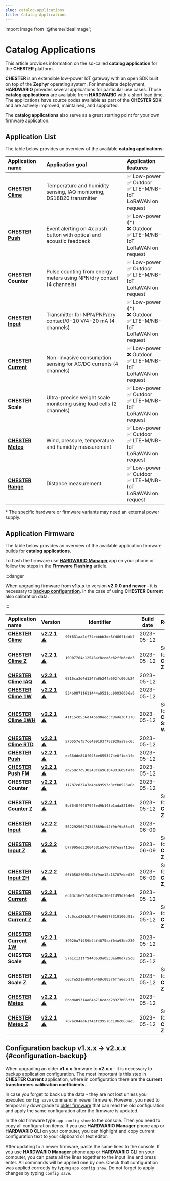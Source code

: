 ```yaml
---
slug: catalog-applications
title: Catalog Applications
---
```

import Image from '@theme/IdealImage';

# Catalog Applications

This article provides information on the so-called **catalog application** for the **CHESTER** platform.

**CHESTER** is an extensible low-power IoT gateway with an open SDK built on top of the **Zephyr** operating system. For immediate deployment, **HARDWARIO** provides several applications for particular use cases. Those **catalog applications** are available from **HARDWARIO** with a short lead time. The applications have source codes available as part of the **CHESTER SDK** and are actively improved, maintained, and supported.

The **catalog applications** also serve as a great starting point for your own firmware application.

## Application List

The table below provides an overview of the available **catalog applications**:

| Application name                          | Application goal                                                      | Application features                                                       |
| :---------------------------------------- | :-------------------------------------------------------------------- | :------------------------------------------------------------------------- |
| [**CHESTER Clime**](chester-clime.md)     | Temperature and humidity sensing, IAQ monitoring, DS18B20 transmitter | ✅ Low-power <br />✅ Outdoor<br />✅ LTE-M/NB-IoT<br />LoRaWAN on request    |
| [**CHESTER Push**](chester-push.md)       | Event alerting on 4x push button with optical and acoustic feedback   | ✅ Low-power (*)<br />❌ Outdoor<br />✅ LTE-M/NB-IoT<br />LoRaWAN on request |
| **CHESTER Counter**                       | Pulse counting from energy meters using NPN/dry contact (4 channels)  | ✅ Low-power <br />✅ Outdoor<br />✅ LTE-M/NB-IoT<br />LoRaWAN on request    |
| [**CHESTER Input**](chester-input.md)     | Transmitter for NPN/PNP/dry contact/0-10 V/4-20 mA (4 channels)       | ✅ Low-power (*)<br />❌ Outdoor<br />✅ LTE-M/NB-IoT<br />LoRaWAN on request |
| [**CHESTER Current**](chester-current.md) | Non-invasive consumption sensing for AC/DC currents (4 channels)      | ✅ Low-power <br />❌ Outdoor<br />✅ LTE-M/NB-IoT<br />LoRaWAN on request    |
| **CHESTER Scale**                         | Ultra-precise weight scale monitoring using load cells (2 channels)   | ✅ Low-power <br />✅ Outdoor<br />✅ LTE-M/NB-IoT<br />LoRaWAN on request    |
| [**CHESTER Meteo**](chester-meteo.md)     | Wind, pressure, temperature and humidity measurement                  | ✅ Low-power <br />✅ Outdoor<br />✅ LTE-M/NB-IoT<br />LoRaWAN on request    |
| [**CHESTER Range**](chester-range.md)     | Distance measurement                                                  | ✅ Low-power <br />✅ Outdoor<br />✅ LTE-M/NB-IoT<br />LoRaWAN on request    |

\* The specific hardware or firmware variants may need an external power supply.

## Application Firmware

The table below provides an overview of the available application firmware builds for **catalog applications**.

To flash the firmware use [**HARDWARIO Manager**](../platform-management/hardwario-manager.md) app on your phone or follow the steps in the [**Firmware Flashing**](../firmware-flashing/index.md) article.

:::danger

When upgrading firmware from **v1.x.x** to version **v2.0.0 and newer** - it is necessary to [**backup configuration**](#configuration-backup). In the case of using **CHESTER Current** also calibration data.

:::


| Application name                                                | Version                                                                                                                                 |                    Identifier                     | Build date | Remark                                 |
| :-------------------------------------------------------------- | :-------------------------------------------------------------------------------------------------------------------------------------- | :-----------------------------------------------: | :--------: | :------------------------------------- |
| [**CHESTER Clime**](chester-clime.md#chester-clime-1)           | [**v2.2.1**](https://firmware.hardwario.com/chester/90f831aa2cf74ebbbb3de3fd86f1ddb7) [⚠️](#configuration-backup "Configuration backup") | <small>`90f831aa2cf74ebbbb3de3fd86f1ddb7`</small> | 2023-05-12 |                                        |
| [**CHESTER Clime Z**](chester-clime.md#chester-clime-z)         | [**v2.2.1**](https://firmware.hardwario.com/chester/10907764a125464f8ced8e82ffb8e0e3) [⚠️](#configuration-backup "Configuration backup") | <small>`10907764a125464f8ced8e82ffb8e0e3`</small> | 2023-05-12 | Support for **CHESTER-Z**              |
| [**CHESTER Clime IAQ**](chester-clime.md#chester-clime-iaq)     | [**v2.2.1**](https://firmware.hardwario.com/chester/6816ca3d4d1347a8b24fa602fc06db24) [⚠️](#configuration-backup "Configuration backup") | <small>`6816ca3d4d1347a8b24fa602fc06db24`</small> | 2023-05-12 |                                        |
| [**CHESTER Clime 1W**](chester-clime.md#chester-clime-1w)       | [**v2.2.1**](https://firmware.hardwario.com/chester/534b88711611444a9521cc90936086a6) [⚠️](#configuration-backup "Configuration backup") | <small>`534b88711611444a9521cc90936086a6`</small> | 2023-05-12 |                                        |
| [**CHESTER Clime 1WH**](chester-clime.md#chester-clime-1wh)     | [**v2.2.1**](https://firmware.hardwario.com/chester/41f15cb536d14bad8aec3c9ada38f170) [⚠️](#configuration-backup "Configuration backup") | <small>`41f15cb536d14bad8aec3c9ada38f170`</small> | 2023-05-12 | Support for **CHESTER-S2**, **1-Wire** |
| [**CHESTER Clime RTD**](chester-clime.md#chester-clime-rtd)     | [**v2.2.1**](https://firmware.hardwario.com/chester/570557ef57ce499193f782929aa9ac6c) [⚠️](#configuration-backup "Configuration backup") | <small>`570557ef57ce499193f782929aa9ac6c`</small> | 2023-05-12 |                                        | **** |
| [**CHESTER Push**](chester-push.md#hardware-description)        | [**v2.2.1**](https://firmware.hardwario.com/chester/ec66dde848f045be8593474e0f1da1fd) [⚠️](#configuration-backup "Configuration backup") | <small>`ec66dde848f045be8593474e0f1da1fd`</small> | 2023-05-12 |                                        |
| [**CHESTER Push FM**](chester-push.md#hardware-description)     | [**v2.2.1**](https://firmware.hardwario.com/chester/eb25dc7c930249cea96104991609fafa) [⚠️](#configuration-backup "Configuration backup") | <small>`eb25dc7c930249cea96104991609fafa`</small> | 2023-05-12 |                                        |
| **CHESTER Counter**                                             | [**v2.2.1**](https://firmware.hardwario.com/chester/11787c837a7d4d489593e3efb0523a6a) [⚠️](#configuration-backup "Configuration backup") | <small>`11787c837a7d4d489593e3efb0523a6a`</small> | 2023-05-12 |                                        |
| **CHESTER Counter Z**                                           | [**v2.2.1**](https://firmware.hardwario.com/chester/5bf648f4487945ed9b143b1ada82166e) [⚠️](#configuration-backup "Configuration backup") | <small>`5bf648f4487945ed9b143b1ada82166e`</small> | 2023-05-12 | Support for **CHESTER-Z**              |
| [**CHESTER Input**](chester-input.md#chester-input-1)           | [**v2.2.2**](https://firmware.hardwario.com/chester/56229256474343889bc42f9bf9c88c45) [⚠️](#configuration-backup "Configuration backup") | <small>`56229256474343889bc42f9bf9c88c45`</small> | 2023-06-09 |                                        |
| [**CHESTER Input Z**](chester-input.md#chester-input-z)         | [**v2.2.2**](https://firmware.hardwario.com/chester/b77995dd32064581a57edf97eaaf12ee) [⚠️](#configuration-backup "Configuration backup") | <small>`b77995dd32064581a57edf97eaaf12ee`</small> | 2023-06-09 | Support for **CHESTER-Z**              |
| [**CHESTER Input ZH**](chester-input.md#chester-input-zh)       | [**v2.2.2**](https://firmware.hardwario.com/chester/05f0502f055c48f9ae12c16707ebe039) [⚠️](#configuration-backup "Configuration backup") | <small>`05f0502f055c48f9ae12c16707ebe039`</small> | 2023-06-09 | Support for **CHESTER-Z**, **S2**      |
| [**CHESTER Current**](chester-current.md#chester-current-1)     | [**v2.2.1**](https://firmware.hardwario.com/chester/ec43c16e97ab4927bc30effd99d764e4) [⚠️](#configuration-backup "Configuration backup") | <small>`ec43c16e97ab4927bc30effd99d764e4`</small> | 2023-05-12 |                                        |
| [**CHESTER Current Z**](chester-current.md#chester-current-z)   | [**v2.2.1**](https://firmware.hardwario.com/chester/cfc0ccd20b2b4749a0687f319106d91a) [⚠️](#configuration-backup "Configuration backup") | <small>`cfc0ccd20b2b4749a0687f319106d91a`</small> | 2023-05-12 | Support for **CHESTER-Z**              |
| [**CHESTER Current 1W**](chester-current.md#chester-current-1w) | [**v2.2.1**](https://firmware.hardwario.com/chester/39020a71459b44f4875caf04a93bb230) [⚠️](#configuration-backup "Configuration backup") | <small>`39020a71459b44f4875caf04a93bb230`</small> | 2023-05-12 |                                        |
| **CHESTER Scale**                                               | [**v2.2.1**](https://firmware.hardwario.com/chester/57a1c131ff9440639a0533ea80d725c8) [⚠️](#configuration-backup "Configuration backup") | <small>`57a1c131ff9440639a0533ea80d725c8`</small> | 2023-05-12 |                                        |
| **CHESTER Scale Z**                                             | [**v2.2.1**](https://firmware.hardwario.com/chester/decfe521ad884a469c08576ffa6eb1f5) [⚠️](#configuration-backup "Configuration backup") | <small>`decfe521ad884a469c08576ffa6eb1f5`</small> | 2023-05-12 | Support for **CHESTER-Z**              |
| [**CHESTER Meteo**](chester-meteo.md#chester-meteo-1)           | [**v2.2.1**](https://firmware.hardwario.com/chester/0bada0931aa84a71bcdca28927b66fff) [⚠️](#configuration-backup "Configuration backup") | <small>`0bada0931aa84a71bcdca28927b66fff`</small> | 2023-05-12 |                                        |
| [**CHESTER Meteo Z**](chester-meteo.md#chester-meteo-z)         | [**v2.2.1**](https://firmware.hardwario.com/chester/707ac04aa61f4efc99570c10bc860ae5) [⚠️](#configuration-backup "Configuration backup") | <small>`707ac04aa61f4efc99570c10bc860ae5`</small> | 2023-05-12 | Support for **CHESTER-Z**              |



## Configuration backup v1.x.x → v2.x.x {#configuration-backup}

When upgrading an older **v1.x.x** firmware to **v2.x.x** - it is necessary to backup application configuration. The most important is this step in **CHESTER Current** application, where in configuration there are the **current transformers calibration coefficients**.

In case you forget to back up the data - they are not lost unless you executed `config save` command in newer firmware. However, you need to temporarily downgrade to [older firmware](https://github.com/hardwario/docs/blob/33661ca486dda9e6883d3a82edf0128ab32173d2/chester/catalog-applications/index.md#application-firmware) that can read the old configuration and apply the same configuration after the firmware is updated.

In the old firmware type `app config show` to the console. Then you need to copy all configuration items. If you use **HARDWARIO Manager** phone app or **HARDWARIO CLI** on your computer, you can highlight and copy current configuration text to your clipboard or text editor.

After updating to a newer firmware, paste the same lines to the console. If you use **HARDWARIO Manager** phone app or **HARDWARIO CLI** on your computer, you can paste all the lines together to the input line and press enter. All commands will be applied one by one. Check that configuration was applied correctly by typing `app config show`. Do not forget to apply changes by typing `config save`.
